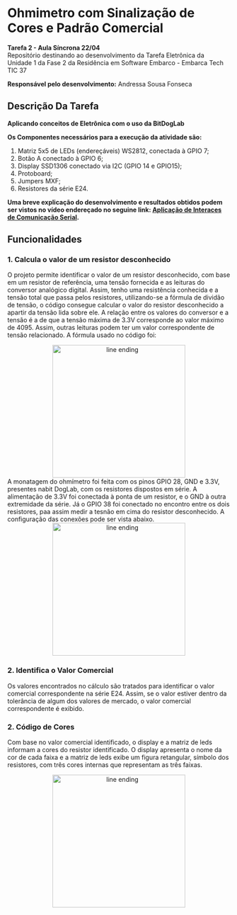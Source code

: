 # Ohmimetro com Sinalização de Cores e Padrão Comercial
__Tarefa 2 - Aula Síncrona 22/04__<br>
Repositório destinando ao desenvolvimento da Tarefa Eletrônica da Unidade 1 da Fase 2 da Residência em Software Embarco - Embarca Tech TIC 37

__Responsável pelo desenvolvimento:__
Andressa Sousa Fonseca

## Descrição Da Tarefa 
__Aplicando conceitos de Eletrônica com o uso da BitDogLab__  <br>

__Os Componentes necessários para a execução da atividade são:__
1) Matriz 5x5 de LEDs (endereçáveis) WS2812, conectada à GPIO 7;
2) Botão A conectado à GPIO 6;
3) Display SSD1306 conectado via I2C (GPIO 14 e GPIO15);
4) Protoboard;
5) Jumpers MXF;
6) Resistores da série E24.

__Uma breve explicação do desenvolvimento e resultados obtidos podem ser vistos no vídeo endereçado no seguine link: [Aplicação de Interaces de Comunicação Serial](https://youtu.be/67-9-NYzABU?feature=shared).__

## Funcionalidades 

### 1. Calcula o valor de um resistor desconhecido

O projeto permite identificar o valor de um resistor desconhecido, com base em um resistor de referência, uma tensão fornecida e as leituras do conversor analógico digital. Assim, tenho uma resistência conhecida e a tensão total que passa pelos resistores, utilizando-se a fórmula de dividão de tensão, o código consegue calcular o valor do resistor desconhecido a apartir da tensão lida sobre ele. A relação entre os valores do conversor e a tensão é a de que a tensão máxima de 3.3V corresponde ao valor máximo de 4095. Assim, outras leituras podem ter um valor correspondente de tensão relacionado. A fórmula usado no código foi:
<div align="center">
  <img src="![image](https://github.com/user-attachments/assets/7aa8629e-c27b-4fcd-9467-bb6d4c6d9b34)" alt="line ending" width="300"/>
</div>
A monatagem do ohmímetro foi feita com os pinos GPIO 28, GND  e 3.3V, presentes nabit DogLab, com os resistores dispostos em série. A alimentação de 3.3V foi conectada à ponta de um resistor, e o GND à outra extremidade da série. Já o GPIO 38 foi conectado no encontro entre os dois resistores, paa assim medir a tesnão em cima do resistor desconhecido. A configuração das conexões pode ser vista abaixo.
<div align="center">
  <img src="![image](https://github.com/user-attachments/assets/a59dfc9b-d5f4-403e-8d4c-dbc861c57757)" alt="line ending" width="300"/>
</div>

### 2. Identifica o Valor Comercial
Os valores encontrados no cálculo são tratados para identificar o valor comercial correspondente na série E24. Assim, se o valor estiver dentro da tolerância de algum dos valores de mercado, o valor comercial correspondente é exibido.

### 2. Código de Cores
Com base no valor comercial identificado, o display e a matriz de leds informam a cores do resistor identificado. O display apresenta o nome da cor de cada faixa e a matriz de leds exibe um figura retangular, símbolo dos resistores, com três cores internas que representam as três faixas.
<div align="center">
  <img src="![image](https://github.com/user-attachments/assets/b4261f0f-c201-4c60-b070-b55b07412163)" alt="line ending" width="300"/>
</div>
